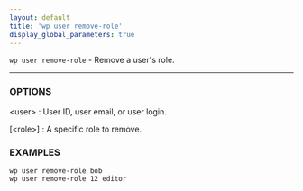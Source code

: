 ```yaml
---
layout: default
title: 'wp user remove-role'
display_global_parameters: true
---
```


`wp user remove-role` - Remove a user's role.

<hr />

### OPTIONS

&lt;user&gt;
: User ID, user email, or user login.

[&lt;role&gt;]
: A specific role to remove.

### EXAMPLES

    wp user remove-role bob
    wp user remove-role 12 editor



